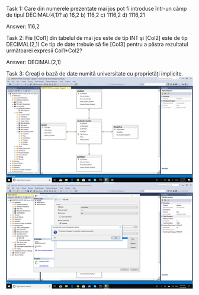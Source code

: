Task 1: Care din numerele prezentate mai jos pot fi introduse într-un câmp de tipul DECIMAL(4,1)?
a) 16,2    b) 116,2    c) 1116,2    d) 1116,21

Answer: 116,2

Task 2: Fie [Col1] din tabelul de mai jos este de tip INT și [Col2] este de tip DECIMAL(2,1)
Ce tip de date trebuie să fie [Col3] pentru a păstra rezultatul următoarei expresii Col1*Col2?

Answer: DECIMAL(2,1)

Task 3: Creați o bază de date numită universitate cu proprietăți implicite.
<img src="l3.2.png"/>
<img src="l3.1.png"/>
